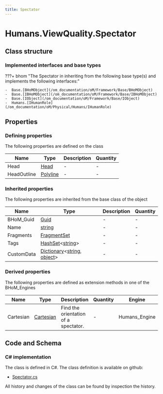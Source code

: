 ```yaml
---
title: Spectator
---
```


# Humans.ViewQuality.Spectator



## Class structure

### Implemented interfaces and base types

???+ bhom "The Spectator in inheriting from the following base type(s) and implements the following interfaces:"

    -  Base.[BHoMObject](/om_documentation/oM/Framework/Base/BHoMObject)
    -  Base.[IBHoMObject](/om_documentation/oM/Framework/Base/IBHoMObject)
    -  Base.[IObject](/om_documentation/oM/Framework/Base/IObject)
    -  Humans.[IHumanRole](/om_documentation/oM/Physical/Humans/IHumanRole)


## Properties



### Defining properties

The following properties are defined on the class

| Name             | Type             | Description      | Quantity         |
|------------------|------------------|------------------|------------------|
| Head | [Head](/om_documentation/oM/Physical/Humans/BodyParts/Head) | - | - |
| HeadOutline | [Polyline](/om_documentation/oM/Dimensional/Geometry/Polyline) | - | - |


### Inherited properties
The following properties are inherited from the base class of the object

| Name             | Type             | Description      | Quantity         |
|------------------|------------------|------------------|------------------|
| BHoM_Guid | [Guid](https://learn.microsoft.com/en-us/dotnet/api/System.Guid?view=netstandard-2.0) | - | - |
| Name | [string](https://learn.microsoft.com/en-us/dotnet/api/System.String?view=netstandard-2.0) | - | - |
| Fragments | [FragmentSet](/om_documentation/oM/Framework/Base/FragmentSet) | - | - |
| Tags | [HashSet](https://learn.microsoft.com/en-us/dotnet/api/System.Collections.Generic.HashSet-1?view=netstandard-2.0)&lt;[string](https://learn.microsoft.com/en-us/dotnet/api/System.String?view=netstandard-2.0)&gt; | - | - |
| CustomData | [Dictionary](https://learn.microsoft.com/en-us/dotnet/api/System.Collections.Generic.Dictionary-2?view=netstandard-2.0)&lt;[string](https://learn.microsoft.com/en-us/dotnet/api/System.String?view=netstandard-2.0), [object](https://learn.microsoft.com/en-us/dotnet/api/System.Object?view=netstandard-2.0)&gt; | - | - |


### Derived properties

The following properties are defined as extension methods in one of the BHoM_Engines

| Name             | Type             | Description      | Quantity         | Engine           |
|------------------|------------------|------------------|------------------|------------------|
| Cartesian | [Cartesian](/om_documentation/oM/Dimensional/Geometry/CoordinateSystem/Cartesian) | Find the orientation of a spectator. | - | Humans_Engine |


## Code and Schema

### C# implementation

The class is defined in C#. The class definition is available on github:

- [Spectator.cs](https://github.com/BHoM/BHoM/blob/develop/Humans_oM/ViewQuality\Spectator.cs)

All history and changes of the class can be found by inspection the history.
